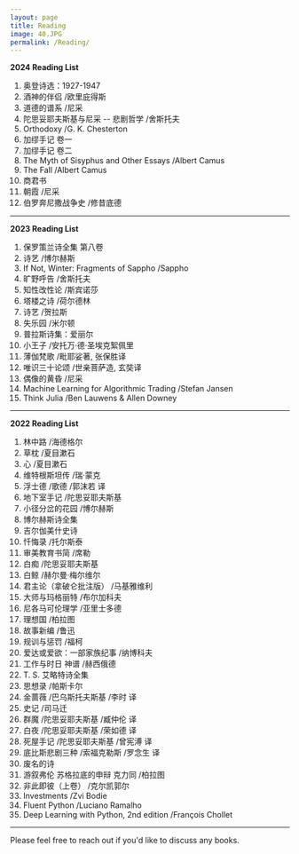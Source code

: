 ```yaml
---
layout: page
title: Reading
image: 40.JPG
permalink: /Reading/
---
```

**2024 Reading List**

1. 奥登诗选：1927-1947
2. 酒神的伴侣 /欧里庇得斯
3. 道德的谱系 /尼采
4. 陀思妥耶夫斯基与尼采 -- 悲剧哲学 /舍斯托夫
5. Orthodoxy /G. K. Chesterton
6. 加缪手记 卷一
7. 加缪手记 卷二     
8. The Myth of Sisyphus and Other Essays /Albert Camus
9. The Fall /Albert Camus
10. 商君书
11. 朝霞 /尼采    
12. 伯罗奔尼撒战争史 /修昔底德



****

**2023 Reading List**

1. 保罗策兰诗全集 第八卷
2. 诗艺 /博尔赫斯
3. If Not, Winter: Fragments of Sappho /Sappho
4. 旷野呼告 /舍斯托夫
5. 知性改性论 /斯宾诺莎
6. 塔楼之诗 /荷尔德林
7. 诗艺 /贺拉斯
8. 失乐园 /米尔顿
9. 普拉斯诗集：爱丽尔
10. 小王子 /安托万·德·圣埃克絮佩里
11. 薄伽梵歌 /毗耶娑著, 张保胜译
12. 唯识三十论颂 /世亲菩萨造, 玄奘译
13. 偶像的黄昏 /尼采
14. Machine Learning for Algorithmic Trading /Stefan Jansen
15. Think Julia /Ben Lauwens & Allen Downey


****
**2022 Reading List**

1. 林中路 /海德格尔
2. 草枕 /夏目漱石
3. 心 /夏目漱石
4. 维特根斯坦传 /瑞·蒙克 
5. 浮士德 /歌德 /郭沫若 译
6. 地下室手记 /陀思妥耶夫斯基
7. 小径分岔的花园 /博尔赫斯
8. 博尔赫斯诗全集
9. 吉尔伽美什史诗    
10. 忏悔录 /托尔斯泰
11. 审美教育书简 /席勒
12. 白痴 /陀思妥耶夫斯基
13. 白鲸 /赫尔曼·梅尔维尔
14. 君主论（拿破仑批注版） /马基雅维利
15. 大师与玛格丽特 /布尔加科夫
16. 尼各马可伦理学 /亚里士多德
17. 理想国 /柏拉图
18. 故事新编 /鲁迅
19. 规训与惩罚 /福柯
20. 爱达或爱欲：一部家族纪事 /纳博科夫
21. 工作与时日 神谱 /赫西俄德
22. T. S. 艾略特诗全集
23. 思想录 /帕斯卡尔
24. 金蔷薇 /巴乌斯托夫斯基 /李时 译
25. 史记 /司马迁
26. 群魔 /陀思妥耶夫斯基 /臧仲伦 译
27. 白夜 /陀思妥耶夫斯基 /荣如德 译
28. 死屋手记 /陀思妥耶夫斯基 /曾宪溥 译
29. 底比斯悲剧三种 /索福克勒斯 /罗念生 译
30. 废名的诗
31. 游叙弗伦 苏格拉底的申辩 克力同 /柏拉图
32. 非此即彼（上卷） /克尔凯郭尔
33. Investments /Zvi Bodie
34. Fluent Python /Luciano Ramalho
35. Deep Learning with Python, 2nd edition /François Chollet

   

****

Please feel free to reach out if you'd like to discuss any books.
